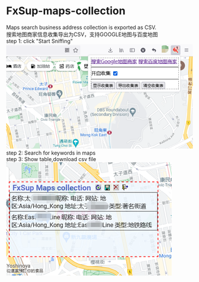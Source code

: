 # FxSup-maps-collection
Maps search business address collection is exported as CSV.
<br/>
搜索地图商家信息收集导出为CSV，支持GOOGLE地图与百度地图
<br/>
step 1: click "Start Sniffing"
<br/>
<img src="step.1.png"/>
<br/>
step 2: Search for keywords in maps
<br/>
step 3: Show table,download csv file
<br/>
<img src="step.2.png"/>
